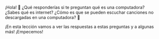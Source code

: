 ¡Hola! :wave:  ¿Qué responderías si te preguntan qué es una computadora? ¿Sabes qué es internet? ¿Cómo es que se pueden escuchar canciones no descargadas en una computadora? :thought_balloon:

¡En esta lección vamos a ver las respuestas a estas preguntas y a algunas más! ¡Empecemos!
